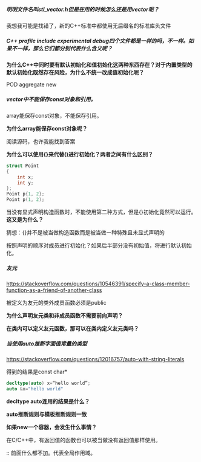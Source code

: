 ##### 明明文件名叫stl_vector.h但是在用的时候怎么还是用vector呢？

我想我可能是找错了，新的C++标准中都使用无后缀名的标准库头文件



##### C++ profile include experimental debug四个文件都是一样的吗，不一样。如果不一样，那么它们都分别代表什么含义呢？

**为什么C++中同时要有默认初始化和值初始化这两种东西存在？对于内置类型的默认初始化既然存在风险，为什么不统一改成值初始化呢？**

POD aggregate new



##### vector中不能保存const对象和引用。

array能保存const对象，不能保存引用。

**为什么array能保存const对象呢？**

阅读源码，也许我能找到答案



**为什么可以使用{}来代替()进行初始化？两者之间有什么区别？**

```C++
struct Point
{
    int x;
    int y;
};
Point p{1, 2};
Point p(1, 2);
```

当没有显式声明构造函数时，不能使用第二种方式，但是{}初始化竟然可以运行。**这又是为什么？**

猜想：{}并不是被当做构造函数而是被当做一种特殊且未显式声明的

按照声明的顺序对成员进行初始化？如果后半部分没有初始值，将进行默认初始化。



##### 友元

https://stackoverflow.com/questions/10546391/specify-a-class-member-function-as-a-friend-of-another-class

被定义为友元的类外成员函数必须是public

**为什么声明友元类和非成员函数不需要前向声明？**

**在类内可以定义友元函数，那可以在类内定义友元类吗？**



##### 当使用auto推断字面值常量的类型

https://stackoverflow.com/questions/12016757/auto-with-string-literals

得到的结果是const char*

```c++
decltype(auto) x=“hello world”;
auto &x="hello world"
```

**decltype auto连用的结果是什么？**

**auto推断规则与模板推断规则一致**



**如果new一个容器，会发生什么事情？**



在C/C++中，有返回值的函数也可以被当做没有返回值那样使用。

:: 前面什么都不加。代表全局作用域。

